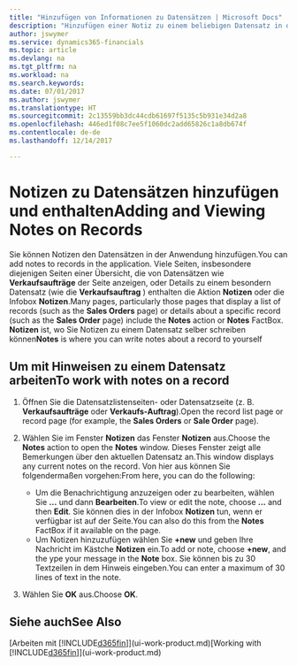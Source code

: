 ```yaml
---
title: "Hinzufügen von Informationen zu Datensätzen | Microsoft Docs"
description: "Hinzufügen einer Notiz zu einem beliebigen Datensatz in der Anwendung. Falls Sie beispielsweise zusätzliche Informationen zu einem Verkaufsauftrag besitzen, die nicht vollständig in einem der Felder im Verkaufsauftrag eingegeben werden können, können Sie eine Notiz verfassen."
author: jswymer
ms.service: dynamics365-financials
ms.topic: article
ms.devlang: na
ms.tgt_pltfrm: na
ms.workload: na
ms.search.keywords: 
ms.date: 07/01/2017
ms.author: jswymer
ms.translationtype: HT
ms.sourcegitcommit: 2c13559bb3dc44cdb61697f5135c5b931e34d2a8
ms.openlocfilehash: 446ed1f08c7ee5f1060dc2add65826c1a8db674f
ms.contentlocale: de-de
ms.lasthandoff: 12/14/2017

---
```

# <a name="adding-and-viewing-notes-on-records"></a><span data-ttu-id="f6021-104">Notizen zu Datensätzen hinzufügen und enthalten</span><span class="sxs-lookup"><span data-stu-id="f6021-104">Adding and Viewing Notes on Records</span></span>
 <span data-ttu-id="f6021-105">Sie <!--OnPrem and your colleagues -->können Notizen den Datensätzen in der Anwendung hinzufügen.</span><span class="sxs-lookup"><span data-stu-id="f6021-105">You <!--OnPrem and your colleagues -->can add notes to records in the application.</span></span> <span data-ttu-id="f6021-106">Viele Seiten, insbesondere diejenigen Seiten einer Übersicht, die von Datensätzen wie **Verkaufsaufträge** der Seite anzeigen, oder Details zu einem besondern Datensatz (wie die **Verkaufsauftrag** ) enthalten die Aktion **Notizen** oder die Infobox **Notizen**.</span><span class="sxs-lookup"><span data-stu-id="f6021-106">Many pages, particularly those pages that display a list of records (such as the **Sales Orders** page) or details about a specific record (such as the **Sales Order** page) include the **Notes** action or **Notes** FactBox.</span></span> <span data-ttu-id="f6021-107">**Notizen** ist, wo Sie Notizen zu einem Datensatz selber schreiben können<!--OnPrem or others, and where you can view notes to you from others. For example, a note could be a general comment or processing instruction to your colleague, who can then respond to your note using their own **Notes**. Or, your colleague can add a note that gives you extra information about a sales order that is not covered by the information on the sales order. These notes and correspondences will follow the record as it is processed in the company.--></span><span class="sxs-lookup"><span data-stu-id="f6021-107">**Notes** is where you can write notes about a record to yourself<!--OnPrem or others, and where you can view notes to you from others. For example, a note could be a general comment or processing instruction to your colleague, who can then respond to your note using their own **Notes**. Or, your colleague can add a note that gives you extra information about a sales order that is not covered by the information on the sales order. These notes and correspondences will follow the record as it is processed in the company.--></span></span>

<!--OnPrem
> [!NOTE]  
>  You can only select one recipient of the note.-->  
  
## <a name="to-work-with-notes-on-a-record"></a><span data-ttu-id="f6021-108">Um mit Hinweisen zu einem Datensatz arbeiten</span><span class="sxs-lookup"><span data-stu-id="f6021-108">To work with notes on a record</span></span> 
  
1.  <span data-ttu-id="f6021-109">Öffnen Sie die Datensatzlistenseiten- oder Datensatzseite (z. B. **Verkaufsaufträge** oder **Verkaufs-Auftrag**).</span><span class="sxs-lookup"><span data-stu-id="f6021-109">Open the record list page or record page (for example, the **Sales Orders** or **Sale Order** page).</span></span>  
  
    <!-- If **Notes** is not visible on the page, then you can customize the page to display the Notes FactBox. -->
  
2.  <span data-ttu-id="f6021-110">Wählen Sie im Fenster **Notizen** das Fenster **Notizen** aus.</span><span class="sxs-lookup"><span data-stu-id="f6021-110">Choose the **Notes** action to open the **Notes** window.</span></span> <span data-ttu-id="f6021-111">Dieses Fenster zeigt alle Bemerkungen über den aktuellen Datensatz an.</span><span class="sxs-lookup"><span data-stu-id="f6021-111">This window displays any current notes on the record.</span></span> <span data-ttu-id="f6021-112">Von hier aus können Sie folgendermaßen vorgehen:</span><span class="sxs-lookup"><span data-stu-id="f6021-112">From here, you can do the following:</span></span>

    -   <span data-ttu-id="f6021-113">Um die Benachrichtigung anzuzeigen oder zu bearbeiten, wählen Sie **…** und dann **Bearbeiten**.</span><span class="sxs-lookup"><span data-stu-id="f6021-113">To view or edit the note, choose **...** and then **Edit**.</span></span> <span data-ttu-id="f6021-114">Sie können dies in der Infobox **Notizen** tun, wenn er verfügbar ist auf der Seite.</span><span class="sxs-lookup"><span data-stu-id="f6021-114">You can also do this from the **Notes** FactBox if it available on the page.</span></span>
    -   <span data-ttu-id="f6021-115">Um Notizen hinzuzufügen wählen Sie **+new** und geben Ihre Nachricht  im Kästche **Notizen** ein.</span><span class="sxs-lookup"><span data-stu-id="f6021-115">To add or note, choose **+new**, and the ype your message in the **Note** box.</span></span> <span data-ttu-id="f6021-116">Sie können bis zu 30 Textzeilen in dem Hinweis eingeben.</span><span class="sxs-lookup"><span data-stu-id="f6021-116">You can enter a maximum of 30 lines of text in the note.</span></span> 
  
<!-- 5.  In the **To** field, enter a user ID (your own or someone else’s) to indicate who the note is for.  
  
6.  Select the **Notify** field if you want to send a notification to the user in the **To** field. 
  
     If **Notify** is selected, the note will be sent as a notification to the user's **My Notifications** on the Role Center.  -->
  
3.  <span data-ttu-id="f6021-117">Wählen Sie **OK** aus.</span><span class="sxs-lookup"><span data-stu-id="f6021-117">Choose **OK**.</span></span>  

## <a name="see-also"></a><span data-ttu-id="f6021-118">Siehe auch</span><span class="sxs-lookup"><span data-stu-id="f6021-118">See Also</span></span>
<span data-ttu-id="f6021-119">[Arbeiten mit [!INCLUDE[d365fin](includes/d365fin_md.md)]](ui-work-product.md)</span><span class="sxs-lookup"><span data-stu-id="f6021-119">[Working with [!INCLUDE[d365fin](includes/d365fin_md.md)]](ui-work-product.md)</span></span>  
